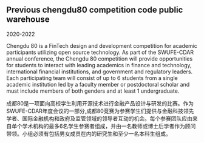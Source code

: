 ## Previous chengdu80 competition code public warehouse

2020-2022

Chengdu 80 is a FinTech design and development competition for academic participants utilizing open source technology. As part of the SWUFE-CDAR annual conference, the Chengdu 80 competition will provide opportunities for students to interact with leading academics in finance and technology, international financial institutions, and government and regulatory leaders. Each participating team will consist of up to 6 students from a single academic institution led by a faculty member or postdoctoral scholar and must include members of both genders and at least 1 undergraduate.


成都80是一项面向高校学生利用开源技术进行金融产品设计与研发的比赛。作为SWUFE-CDAR年度会议的一部分,成都80竞赛为参赛学生们提供与金融科技领先学者、国际金融机构和政府及监管领域的领导者互动的机会。每个参赛团队应由来自单个学术机构的最多6名学生参赛者组成，并由一名教师或博士后学者作为顾问带领。小组必须有包括男女成员在内的研究生和至少一名本科生组成。

